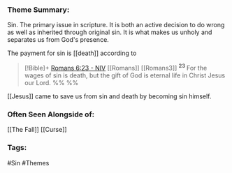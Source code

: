 ### Theme Summary:
Sin. The primary issue in scripture. It is both an active decision to do wrong as well as inherited through original sin. It is what makes us unholy and separates us from God's presence. 

The payment for sin is [[death]] according to 
> [!Bible]+ [Romans 6:23 - NIV](https://bolls.life/NIV/45/6/) [[Romans]] [[Romans3]]
>  <sup> **23** </sup>For the wages of sin is death, but the gift of God is eternal life in Christ Jesus our Lord.
 %% %%

[[Jesus]] came to save us from sin and death by becoming sin himself.
### Often Seen Alongside of:
[[The Fall]]
[[Curse]]

### Tags:
#Sin #Themes 
